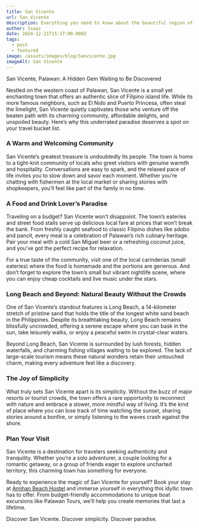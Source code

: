 ```yaml
---
title: San Vicente
url: San Vicente
description: Everything you need to know about the beautiful region of San vicente
author: Isaac
date: 2024-12-21T15:17:00.000Z
tags:
  - post
  - featured
image: /assets/images/blog/Sanvicente.jpg
imageAlt: San Vicente
---
```




San Vicente, Palawan: A Hidden Gem Waiting to Be Discovered

Nestled on the western coast of Palawan, San Vicente is a small yet enchanting town that offers an authentic slice of Filipino island life. While its more famous neighbors, such as El Nido and Puerto Princesa, often steal the limelight, San Vicente quietly captivates those who venture off the beaten path with its charming community, affordable delights, and unspoiled beauty. Here’s why this underrated paradise deserves a spot on your travel bucket list.

### A Warm and Welcoming Community

San Vicente’s greatest treasure is undoubtedly its people. The town is home to a tight-knit community of locals who greet visitors with genuine warmth and hospitality. Conversations are easy to spark, and the relaxed pace of life invites you to slow down and savor each moment. Whether you’re chatting with fishermen at the local market or sharing stories with shopkeepers, you’ll feel like part of the family in no time.

### A Food and Drink Lover’s Paradise

Traveling on a budget? San Vicente won’t disappoint. The town’s eateries and street food stalls serve up delicious local fare at prices that won’t break the bank. From freshly caught seafood to classic Filipino dishes like adobo and pancit, every meal is a celebration of Palawan’s rich culinary heritage. Pair your meal with a cold San Miguel beer or a refreshing coconut juice, and you’ve got the perfect recipe for relaxation.

For a true taste of the community, visit one of the local carinderias (small eateries) where the food is homemade and the portions are generous. And don’t forget to explore the town’s small but vibrant nightlife scene, where you can enjoy cheap cocktails and live music under the stars.

### Long Beach and Beyond: Natural Beauty Without the Crowds

One of San Vicente’s standout features is Long Beach, a 14-kilometer stretch of pristine sand that holds the title of the longest white sand beach in the Philippines. Despite its breathtaking beauty, Long Beach remains blissfully uncrowded, offering a serene escape where you can bask in the sun, take leisurely walks, or enjoy a peaceful swim in crystal-clear waters.

Beyond Long Beach, San Vicente is surrounded by lush forests, hidden waterfalls, and charming fishing villages waiting to be explored. The lack of large-scale tourism means these natural wonders retain their untouched charm, making every adventure feel like a discovery.

### The Joy of Simplicity

What truly sets San Vicente apart is its simplicity. Without the buzz of major resorts or tourist crowds, the town offers a rare opportunity to reconnect with nature and embrace a slower, more mindful way of living. It’s the kind of place where you can lose track of time watching the sunset, sharing stories around a bonfire, or simply listening to the waves crash against the shore.

### Plan Your Visit

San Vicente is a destination for travelers seeking authenticity and tranquility. Whether you’re a solo adventurer, a couple looking for a romantic getaway, or a group of friends eager to explore uncharted territory, this charming town has something for everyone.

Ready to experience the magic of San Vicente for yourself? Book your stay at [Amihan Beach Hostel](<>) and immerse yourself in everything this idyllic town has to offer. From budget-friendly accommodations to unique boat excursions like Palawan Tours, we’ll help you create memories that last a lifetime.

Discover San Vicente. Discover simplicity. Discover paradise.
